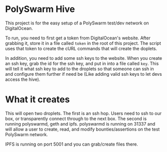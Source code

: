 # PolySwarm Hive

This project is for the easy setup of a PolySwarm test/dev network on
DigitalOcean. 

To run, you need to first get a token from DigitalOcean's website. After
grabbing it, store it in a file called `token` in the root of this project. The
script uses that token to create the cURL commands that will create the doplets.

In addition, you need to add some ssh keys to the website. When you create an
ssh key, grab the id for the ssh key, and put in into a file called `key`. This
will tell it what ssh key to add to the droplets so that someone can ssh in and
configure them further if need be (Like adding valid ssh keys to let devs access
the hive).

# What it creates

This will open two droplets. The first is an ssh hop. Users need to ssh to our
box, or transparently connect through to the next box. The second is running
polyswarmd, geth and ipfs. polyswarmd is running on 31337 and will allow a user
to create, read, and modify bounties/assertions on the test PolySwarm network. 

IPFS is running on port 5001 and you can grab/create files there.
